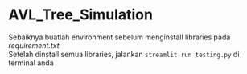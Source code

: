 # AVL_Tree_Simulation

Sebaiknya buatlah environment sebelum menginstall libraries pada *requirement.txt* <br>
Setelah dinstall semua libraries, jalankan `streamlit run testing.py` di terminal anda
